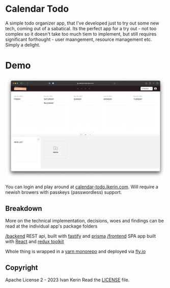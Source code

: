 # Calendar Todo

A simple todo organizer app, that I've developed just to try out some new tech, coming out of a sabatical.
Its the perfect app for a try out - not too complex so it doesn't take too much tiem to implement, but still requires significant forthought - user maangement, resource management etc. Simply a delight.

# Demo

![Screenshot](/screenshot.png)

You can login and play around at [calendar-todo.ikerin.com](https://calendar-todo.ikerin.com). Will require a newish browers with passkeys (passwordless) support.

## Breakdown

More on the technical implementation, decisions, woes and findings can be read at the individual app's package folders

[/backend](/backend) REST api, built with [fastify](https://fastify.dev) and [prisma](https://prisma.io)
[/frontend](/frontend) SPA app built with [React](https://react.dev) and [redux toolkit](https://redux-toolkit.js.org)

Whole thing is wrapped in a [yarn monorepo](https://yarnpkg.com/features/workspaces) and deployed via [fly.io](https://fly.io)

## Copyright

Apache License 2 - 2023 Ivan Kerin
Read the [LICENSE](./LICENSE) file.
